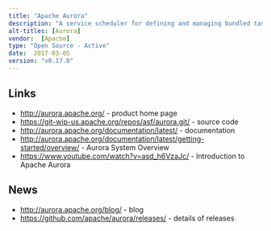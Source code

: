 ```yaml
---
title: "Apache Aurora"
description: "A service scheduler for defining and managing bundled tasks as jobs across a cluster of servers using Mesos, leveraging Mesos for resource allocation and isolation at the task level. Operates as a Mesos framework, a Python based domain specific language (DSL) for job template definition, an executor for carrying out the workload described in the DSL, an associated command line interface for schedule management and a web interface providing read-only status of jobs and associated diagnostic information. Defines a fine-grained task state model to support resource allocation, rolling upgrades, health checking, priority-based scheduling and application maintenance. Handles cross-cutting concerns like observability and log collection. Supports priority-based scheduling, using pre-emption so that when resources are low, lower priority jobs can be stopped to make room for the higher priority tasks. An Apache project, originally created at Twitter, donated to the Apache Foundation in October 2013, graduating in March 2015 (0.8.0 Released). Hasn't yet reached a v1.0 milestone, however still under development from a range of contributors."
alt-titles: [Aurora]
vendor:  [Apache]
type: "Open Source - Active"
date:  2017-03-05
version: "v0.17.0"
---
```

## Links

* <http://aurora.apache.org/> - product home page
* <https://git-wip-us.apache.org/repos/asf/aurora.git/> - source code
* <http://aurora.apache.org/documentation/latest/> - documentation
* <http://aurora.apache.org/documentation/latest/getting-started/overview/> - Aurora System Overview
* <https://www.youtube.com/watch?v=asd_h6VzaJc/> -  Introduction to Apache Aurora

## News

* <http://aurora.apache.org/blog/> - blog
* <https://github.com/apache/aurora/releases/> - details of releases
